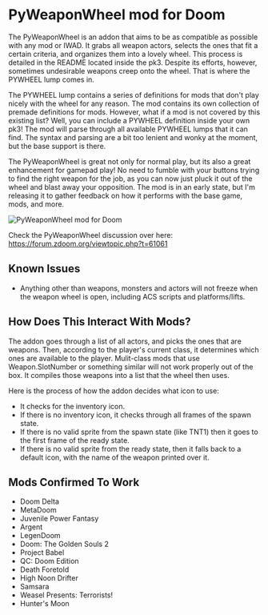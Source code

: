 # PyWeaponWheel mod for Doom

The PyWeaponWheel is an addon that aims to be as compatible as possible with any mod or IWAD. It grabs all weapon actors, selects the ones that fit a certain criteria, and organizes them into a lovely wheel. This process is detailed in the README located inside the pk3. Despite its efforts, however, sometimes undesirable weapons creep onto the wheel. That is where the PYWHEEL lump comes in.

The PYWHEEL lump contains a series of definitions for mods that don't play nicely with the wheel for any reason. The mod contains its own collection of premade definitions for mods. However, what if a mod is not covered by this existing list? Well, you can include a PYWHEEL definition inside your own pk3! The mod will parse through all available PYWHEEL lumps that it can find. The syntax and parsing are a bit too lenient and wonky at the moment, but the base support is there.

The PyWeaponWheel is great not only for normal play, but its also a great enhancement for gamepad play! No need to fumble with your buttons trying to find the right weapon for the job, as you can now just pluck it out of the wheel and blast away your opposition. The mod is in an early state, but I'm releasing it to gather feedback on how it performs with the base game, mods, and more.

![PyWeaponWheel mod for Doom](https://i.imgur.com/dK4vHlB.png)

Check the PyWeaponWheel discussion over here: https://forum.zdoom.org/viewtopic.php?t=61061

## Known Issues
* Anything other than weapons, monsters and actors will not freeze when the weapon wheel is open, including ACS scripts and platforms/lifts.
	
## How Does This Interact With Mods?

The addon goes through a list of all actors, and picks the ones that are weapons. Then, according to the player's current class, it determines which ones are available to the player. Mulit-class mods that use Weapon.SlotNumber or something similar will not work properly out of the box. It compiles those weapons into a list that the wheel then uses.

Here is the process of how the addon decides what icon to use:
* It checks for the inventory icon.
* If there is no inventory icon, it checks through all frames of the spawn state.
* If there is no valid sprite from the spawn state (like TNT1) then it goes to the first frame of the ready state.
* If there is no valid sprite from the ready state, then it falls back to a default icon, with the name of the weapon printed over it.
	
## Mods Confirmed To Work
* Doom Delta
* MetaDoom
* Juvenile Power Fantasy
* Argent
* LegenDoom
* Doom: The Golden Souls 2
* Project Babel
* QC: Doom Edition
* Death Foretold
* High Noon Drifter
* Samsara
* Weasel Presents: Terrorists!
* Hunter's Moon